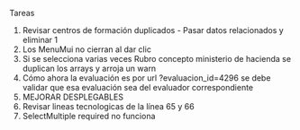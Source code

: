 Tareas

1. Revisar centros de formación duplicados - Pasar datos relacionados y eliminar 1
2. Los MenuMui no cierran al dar clic
3. Si se selecciona varias veces Rubro concepto ministerio de hacienda se duplican los arrays y arroja un warn
4. Cómo ahora la evaluación es por url ?evaluacion_id=4296 se debe validar que esa evaluación sea del evaluador correspondiente
5. MEJORAR DESPLEGABLES
6. Revisar lineas tecnologicas de la línea 65 y 66
7. SelectMultiple required no funciona
